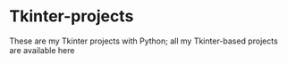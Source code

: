 # Tkinter-projects
These are my Tkinter projects with Python; all my Tkinter-based projects are available here

